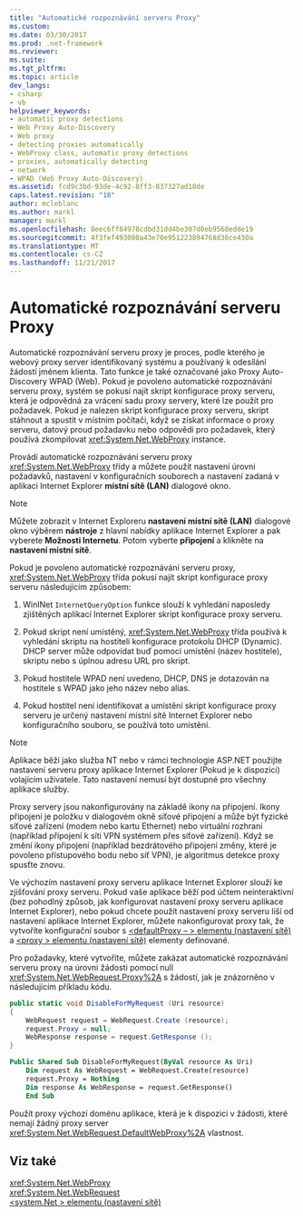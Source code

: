 ```yaml
---
title: "Automatické rozpoznávání serveru Proxy"
ms.custom: 
ms.date: 03/30/2017
ms.prod: .net-framework
ms.reviewer: 
ms.suite: 
ms.tgt_pltfrm: 
ms.topic: article
dev_langs:
- csharp
- vb
helpviewer_keywords:
- automatic proxy detections
- Web Proxy Auto-Discovery
- Web proxy
- detecting proxies automatically
- WebProxy class, automatic proxy detections
- proxies, automatically detecting
- network
- WPAD (Web Proxy Auto-Discovery)
ms.assetid: fcd9c3bd-93de-4c92-8ff3-837327ad18de
caps.latest.revision: "18"
author: mcleblanc
ms.author: markl
manager: markl
ms.openlocfilehash: 8eec6ff84978cdbd31dd4be307d0eb9560edde19
ms.sourcegitcommit: 4f3fef493080a43e70e951223894768d36ce430a
ms.translationtype: MT
ms.contentlocale: cs-CZ
ms.lasthandoff: 11/21/2017
---
```

# <a name="automatic-proxy-detection"></a>Automatické rozpoznávání serveru Proxy
Automatické rozpoznávání serveru proxy je proces, podle kterého je webový proxy server identifikovaný systému a používaný k odesílání žádostí jménem klienta. Tato funkce je také označované jako Proxy Auto-Discovery WPAD (Web). Pokud je povoleno automatické rozpoznávání serveru proxy, systém se pokusí najít skript konfigurace proxy serveru, která je odpovědná za vrácení sadu proxy servery, které lze použít pro požadavek. Pokud je nalezen skript konfigurace proxy serveru, skript stáhnout a spustit v místním počítači, když se získat informace o proxy serveru, datový proud požadavku nebo odpovědi pro požadavek, který používá zkompilovat <xref:System.Net.WebProxy> instance.  
  
 Provádí automatické rozpoznávání serveru proxy <xref:System.Net.WebProxy> třídy a můžete použít nastavení úrovni požadavků, nastavení v konfiguračních souborech a nastavení zadaná v aplikaci Internet Explorer **místní sítě (LAN)** dialogové okno.  
  
> [!NOTE]
>  Můžete zobrazit v Internet Exploreru **nastavení místní sítě (LAN)** dialogové okno výběrem **nástroje** z hlavní nabídky aplikace Internet Explorer a pak vyberete **Možnosti Internetu**. Potom vyberte **připojení** a klikněte na **nastavení místní sítě**.  
  
 Pokud je povoleno automatické rozpoznávání serveru proxy, <xref:System.Net.WebProxy> třída pokusí najít skript konfigurace proxy serveru následujícím způsobem:  
  
1.  WinINet `InternetQueryOption` funkce slouží k vyhledání naposledy zjištěných aplikací Internet Explorer skript konfigurace proxy serveru.  
  
2.  Pokud skript není umístěný, <xref:System.Net.WebProxy> třída používá k vyhledání skriptu na hostiteli konfigurace protokolu DHCP (Dynamic). DHCP server může odpovídat buď pomocí umístění (název hostitele), skriptu nebo s úplnou adresu URL pro skript.  
  
3.  Pokud hostitele WPAD není uvedeno, DHCP, DNS je dotazován na hostitele s WPAD jako jeho název nebo alias.  
  
4.  Pokud hostitel není identifikovat a umístění skript konfigurace proxy serveru je určený nastavení místní sítě Internet Explorer nebo konfiguračního souboru, se používá toto umístění.  
  
> [!NOTE]
>  Aplikace běží jako služba NT nebo v rámci technologie ASP.NET použijte nastavení serveru proxy aplikace Internet Explorer (Pokud je k dispozici) volajícím uživatele. Tato nastavení nemusí být dostupné pro všechny aplikace služby.  
  
 Proxy servery jsou nakonfigurovány na základě ikony na připojení. Ikony připojení je položku v dialogovém okně síťové připojení a může být fyzické síťové zařízení (modem nebo kartu Ethernet) nebo virtuální rozhraní (například připojení k síti VPN systémem přes síťové zařízení). Když se změní ikony připojení (například bezdrátového připojení změny, které je povoleno přístupového bodu nebo síť VPN), je algoritmus detekce proxy spusťte znovu.  
  
 Ve výchozím nastavení proxy serveru aplikace Internet Explorer slouží ke zjišťování proxy serveru. Pokud vaše aplikace běží pod účtem neinteraktivní (bez pohodlný způsob, jak konfigurovat nastavení proxy serveru aplikace Internet Explorer), nebo pokud chcete použít nastavení proxy serveru liší od nastavení aplikace Internet Explorer, můžete nakonfigurovat proxy tak, že vytvoříte konfigurační soubor s [ \<defaultProxy – > elementu (nastavení sítě)](../../../docs/framework/configure-apps/file-schema/network/defaultproxy-element-network-settings.md) a [ \<proxy > elementu (nastavení sítě)](../../../docs/framework/configure-apps/file-schema/network/proxy-element-network-settings.md) elementy definované.  
  
 Pro požadavky, které vytvoříte, můžete zakázat automatické rozpoznávání serveru proxy na úrovni žádosti pomocí null <xref:System.Net.WebRequest.Proxy%2A> s žádostí, jak je znázorněno v následujícím příkladu kódu.  
  
```csharp  
public static void DisableForMyRequest (Uri resource)  
{  
    WebRequest request = WebRequest.Create (resource);  
    request.Proxy = null;  
    WebResponse response = request.GetResponse ();  
}  
```  
  
```vb  
Public Shared Sub DisableForMyRequest(ByVal resource As Uri)  
    Dim request As WebRequest = WebRequest.Create(resource)  
    request.Proxy = Nothing  
    Dim response As WebResponse = request.GetResponse()  
    End Sub   
```  
  
 Použít proxy výchozí doménu aplikace, která je k dispozici v žádosti, které nemají žádný proxy server <xref:System.Net.WebRequest.DefaultWebProxy%2A> vlastnost.  
  
## <a name="see-also"></a>Viz také  
 <xref:System.Net.WebProxy>  
 <xref:System.Net.WebRequest>  
 [\<system.Net > elementu (nastavení sítě)](../../../docs/framework/configure-apps/file-schema/network/system-net-element-network-settings.md)

